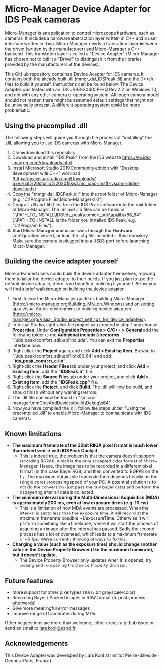 # Micro-Manager Device Adapter for IDS Peak cameras
Micro-Manager is an application to control microscope hardware, such as cameras. It includes a hardware abstraction layer written in C++ and a user interface written in Java. Micro-Manager needs a translation layer between the driver (written by the manufacturer) and Micro-Manager's C++ backend. This translation layer is called a "Device Adapter" (Micro-Manager has chosen not to call it a "Driver" to distinguish it from the libraries provided by the manufacturers of the devices).

This GitHub repository contains a Device Adapter for IDS cameras. It contains both the already built .dll (mmgr_dal_IDSPeak.dll) and the C++/h files to build it yourself. Instructions can be found below. The Device Adapter was tested with an IDS USB3-3040CP-HQ Rev 2.2 on Windows 10, and not with any other camera or operating system. Although camera model should not matter, there might be assumed default settings that might not be universally present. A different operating system could be more problematic. 

## Using the precompiled .dll
The following steps will guide you through the process of "installing" the .dll, allowing you to use IDS cameras with Micro-Manager.
1. Clone/download this repository.
2. Download and install "IDS Peak" from the IDS website https://en.ids-imaging.com/downloads.html
3. Install Microsoft Studio 2019 Community edition with "Desktop development with C++" workload (https://my.visualstudio.com/Downloads?q=visual%20studio%202019&wt.mc_id=o~msft~vscom~older-downloads)
4. Copy the "mmgr_dal_IDSPeak.dll" into the root folder of Micro-Manager (e.g. "C:\Program Files\Micro-Manager-2.0")
5. Copy all .dll and .lib files from the IDS Peak software into the root folder of Micro-Manager. The .dll and .lib files can be found in ".\PATH_TO_INSTALL\IDS\ids_peak\comfort_sdk\api\lib\x86_64" (.\PATH_TO_INSTALL is the folder you installed IDS Peak, e.g. "C:\Program Files").
6. Start Micro-Manager and either walk through the Hardware configuration wizard, or load the .cfg file included in this repository. Make sure the camera is plugged into a USB3 port before launching Micro-Manager.

## Building the device adapter yourself
More advanced users could build the device adapter themselves, allowing them to tailor the device adapter to their needs. If you just plan to use the default device adapter, there is no benefit to building it yourself. Below you will find a brief walkthrough on building the device adapter.
1. First, follow the Micro-Manager guide on building Micro-Manager (https://micro-manager.org/Building_MM_on_Windows) and on setting up a Visual Studio environment to building device adapters (https://micro-manager.org/Visual_Studio_project_settings_for_device_adapters).
2. In Visual Studio, right-click the project you created in step 1 and choose **Properties**. Under **Configuration Properties > C/C++ > General** add the following folder to the **Additional Include Directories**: ".\ids_peak\comfort_sdk\api\include". You can exit the **Properties** interface now.
3. Right-click the **Project** again, and click **Add > Existing Item**. Browse to ".\ids_peak\comfort_sdk\api\lib\x86_64" and add **"ids_peak_comfort_c.lib"**.
4. Right-click the **Header Files** tab under your project, and click **Add > Existing Item**, add the **"IDSPeak.h"** file.
5. Right-click the **Source Files** tab under your project, and click **Add > Existing Item**, add the **"IDSPeak.cpp"** file.
6. Right-click the **Project**, and click **Build**. The .dll will now be build, and should finish without any warnings/errors.
7. The .dll file can now be found in ".\micro-manager\mmCoreAndDevices\build\Debug\x64".
8. Now you have compiled the .dll, follow the steps under "Using the precompiled .dll" to enable Micro-Manager to communicate with IDS cameras.

## Known limitations
- **The maximum framerate of the 32bit RBGA pixel format is much lower than advertized or with IDS Peak Cockpit.**
  - This is indeed true, the problem is that the camera doesn't support recording BGRA8, which is the only accepted color format of Micro-Manager. Hence, the image has to be recorded in a different pixel format (in this case Bayer RG8) and then converted to BGRA8 on the fly. The maximum obtainable framerate then depends heavily on the (single core) processing speed of your PC. A potential solution is to not do the conversion (just pass the raw bayer data) and perform the debayering after all data is collected.
- **The minimum interval during the Multi-Dimensional Acquisition (MDA) is approximately 200 ms, even at low exposure times (e.g. 10 ms)**
  - This is a limitation of how MDA events are processed. When the interval is set to less than the exposure time, it will record at the maximum framerate possible ~1/exposureTime. Otherwise it will perform something like a timelapse, where it will start the process of acquiring an image after the interval has passed. Sadly the second process has a lot of overhead, which leads to a maximum framerate of ~5 fps. We're currently thinking of ways to fix this.
- **Changing a value (such as the exposure time) should change another value in the Device Property Browser (like the maximum framerate), but it doesn't update.**
  - The Device Property Browser only updates when it is opened, try closing and re-opening the Device Property Browser.

## Future features
- More support for other pixel types (10/12 bit grayscale/color)
- Recording Bayer / Packed images in RAW format (to post-process afterwards)
- Give more meaningful error messages
- Improve range of framerates during MDA.

Other suggestions are more than welcome, either create a github issue or send an email to lars.kool@espci.fr

## Acknowledgements
This Device Adapter was developed by Lars Kool at Institut Pierre-Gilles de Gennes (Paris, France).